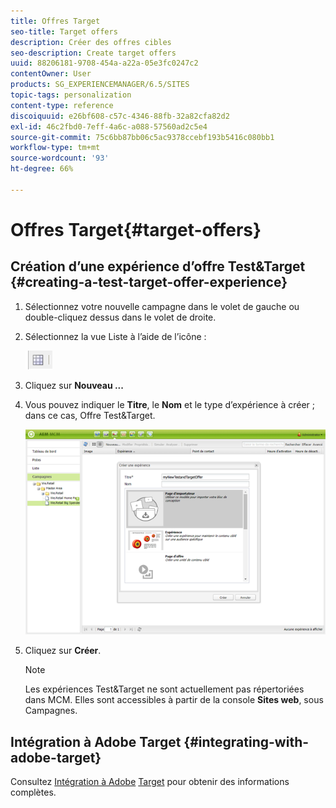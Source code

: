 ```yaml
---
title: Offres Target
seo-title: Target offers
description: Créer des offres cibles
seo-description: Create target offers
uuid: 88206181-9708-454a-a22a-05e3fc0247c2
contentOwner: User
products: SG_EXPERIENCEMANAGER/6.5/SITES
topic-tags: personalization
content-type: reference
discoiquuid: e26bf608-c57c-4346-88fb-32a82cfa82d2
exl-id: 46c2fbd0-7eff-4a6c-a088-57560ad2c5e4
source-git-commit: 75c6bb87bb06c5ac9378ccebf193b5416c080bb1
workflow-type: tm+mt
source-wordcount: '93'
ht-degree: 66%

---
```


# Offres Target{#target-offers}

## Création d’une expérience d’offre Test&amp;Target {#creating-a-test-target-offer-experience}

1. Sélectionnez votre nouvelle campagne dans le volet de gauche ou double-cliquez dessus dans le volet de droite.
1. Sélectionnez la vue Liste à l’aide de l’icône :

   ![Vue Liste](do-not-localize/chlimage_1-11.png)

1. Cliquez sur **Nouveau ...**
1. Vous pouvez indiquer le **Titre**, le **Nom** et le type d’expérience à créer ; dans ce cas, Offre Test&amp;Target.

   ![chlimage_1-139](assets/chlimage_1-139.png)

1. Cliquez sur **Créer**.

   >[!NOTE]
   >
   >Les expériences Test&amp;Target ne sont actuellement pas répertoriées dans MCM. Elles sont accessibles à partir de la console **Sites web**, sous Campagnes.

## Intégration à Adobe Target {#integrating-with-adobe-target}

Consultez [Intégration à Adobe](/help/sites-administering/target.md) [Target](/help/sites-administering/target.md) pour obtenir des informations complètes.
